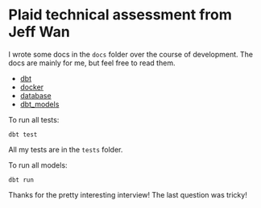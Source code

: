 # Plaid technical assessment from Jeff Wan

I wrote some docs in the `docs` folder over the course of development. The docs are mainly for me, but feel free to read them.
- [dbt](docs/notes_dbt.md)
- [docker](docs/notes_docker.md)
- [database](docs/notes_on_database.md)
- [dbt_models](docs/notes_while_writing_dbt_models.md)

To run all tests:
```
dbt test
```

All my tests are in the `tests` folder.

To run all models:

```
dbt run
```

Thanks for the pretty interesting interview! The last question was tricky!
